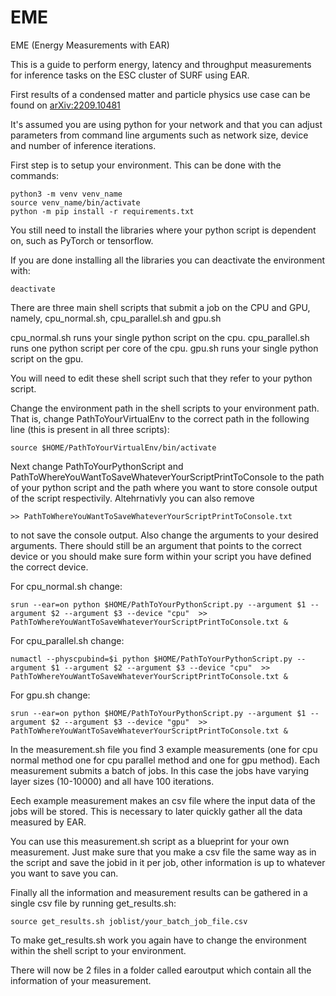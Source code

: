 # EME
EME (Energy Measurements with EAR)

This is a guide to perform energy, latency and throughput measurements for inference tasks on the ESC cluster of SURF using EAR. 

First results of a condensed matter and particle physics use case can be found on [arXiv:2209.10481](https://arxiv.org/pdf/2209.10481.pdf)

It's assumed you are using python for your network and that you can adjust parameters from command line arguments such as network size, device and number of inference iterations. 

First step is to setup your environment.
This can be done with the commands: 
~~~
python3 -m venv venv_name 
source venv_name/bin/activate 
python -m pip install -r requirements.txt 
~~~
You still need to install the libraries where your python script is dependent on, such as PyTorch or tensorflow. 

If you are done installing all the libraries you can deactivate the environment with:
~~~
deactivate
~~~

There are three main shell scripts that submit a job on the CPU and GPU, namely, cpu_normal.sh, cpu_parallel.sh and gpu.sh 

cpu_normal.sh runs your single python script on the cpu.
cpu_parallel.sh runs one python script per core of the cpu. 
gpu.sh runs your single python script on the gpu. 

You will need to edit these shell script such that they refer to your python script. 

Change the environment path in the shell scripts to your environment path. That is, change PathToYourVirtualEnv to the correct path in the following line (this is present in all three scripts): 

~~~
source $HOME/PathToYourVirtualEnv/bin/activate 
~~~

Next change PathToYourPythonScript and PathToWhereYouWantToSaveWhateverYourScriptPrintToConsole to the path of your python script and the path where you want to store console output of the script respectivily. Altehrnativly you can also remove 
~~~
>> PathToWhereYouWantToSaveWhateverYourScriptPrintToConsole.txt
~~~
to not save the console output. Also change the arguments to your desired arguments. There should still be an argument that points to the correct device or you should make sure form within your script you have defined the correct device. 

For cpu_normal.sh change: 
~~~
srun --ear=on python $HOME/PathToYourPythonScript.py --argument $1 --argument $2 --argument $3 --device "cpu"  >> PathToWhereYouWantToSaveWhateverYourScriptPrintToConsole.txt &
~~~

For cpu_parallel.sh change:
~~~
numactl --physcpubind=$i python $HOME/PathToYourPythonScript.py --argument $1 --argument $2 --argument $3 --device "cpu"  >> PathToWhereYouWantToSaveWhateverYourScriptPrintToConsole.txt &
~~~

For gpu.sh change:
~~~
srun --ear=on python $HOME/PathToYourPythonScript.py --argument $1 --argument $2 --argument $3 --device "gpu"  >> PathToWhereYouWantToSaveWhateverYourScriptPrintToConsole.txt &
~~~

In the measurement.sh file you find 3 example measurements (one for cpu normal method one for cpu parallel method and one for gpu method). Each measurement submits a batch of jobs. In this case the jobs have varying layer sizes (10-10000) and all have 100 iterations. 

Eech example measurement makes an csv file where the input data of the jobs will be stored. This is necessary to later quickly gather all the data measured by EAR. 

You can use this measurement.sh script as a blueprint for your own measurement. Just make sure that you make a csv file the same way as in the script and save the jobid in it per job, other information is up to whatever you want to save you can. 

Finally all the information and measurement results can be gathered in a single csv file by running get_results.sh:
~~~
source get_results.sh joblist/your_batch_job_file.csv
~~~
To make get_results.sh work you again have to change the environment within the shell script to your environment. 

There will now be 2 files in a folder called earoutput which contain all the information of your measurement. 

